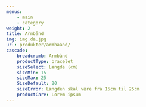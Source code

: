 ```yaml
---
menus:
    - main
    - category
weight: 2
title: Armbånd
img: img.da.jpg
url: produkter/armbaand/
cascade:
    breadcrumb: Armbånd
    productType: bracelet
    sizeSelect: Længde (cm)
    sizeMin: 15
    sizeMax: 25
    SizeDefault: 20
    sizeError: Længden skal være fra 15cm til 25cm
    productCare: Lorem ipsum
---
```

